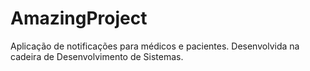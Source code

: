 # AmazingProject
Aplicação de notificações para médicos e pacientes. Desenvolvida na cadeira de Desenvolvimento de Sistemas.
